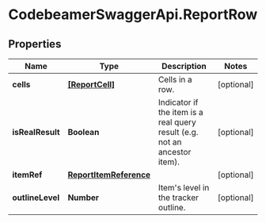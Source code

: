 # CodebeamerSwaggerApi.ReportRow

## Properties
Name | Type | Description | Notes
------------ | ------------- | ------------- | -------------
**cells** | [**[ReportCell]**](ReportCell.md) | Cells in a row. | [optional] 
**isRealResult** | **Boolean** | Indicator if the item is a real query result (e.g. not an ancestor item). | [optional] 
**itemRef** | [**ReportItemReference**](ReportItemReference.md) |  | [optional] 
**outlineLevel** | **Number** | Item&#x27;s level in the tracker outline. | [optional] 

